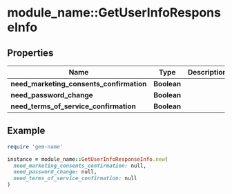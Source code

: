 # module_name::GetUserInfoResponseInfo

## Properties

| Name | Type | Description | Notes |
| ---- | ---- | ----------- | ----- |
| **need_marketing_consents_confirmation** | **Boolean** |  | [optional] |
| **need_password_change** | **Boolean** |  | [optional] |
| **need_terms_of_service_confirmation** | **Boolean** |  | [optional] |

## Example

```ruby
require 'gem-name'

instance = module_name::GetUserInfoResponseInfo.new(
  need_marketing_consents_confirmation: null,
  need_password_change: null,
  need_terms_of_service_confirmation: null
)
```

